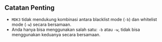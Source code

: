 ## Catatan Penting

- `MDK3` tidak mendukung kombinasi antara blacklist mode (`-b`) dan whitelist mode (`-w`) secara bersamaan.
- Anda hanya bisa menggunakan salah satu: `-b` atau `-w`, tidak bisa menggunakan keduanya secara bersamaan.
